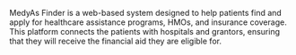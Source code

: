 MedyAs Finder is a web-based system designed to help patients find and apply for healthcare assistance programs, HMOs, and insurance coverage. This platform connects the patients with hospitals and grantors, ensuring that they will receive the financial aid they are eligible for.
